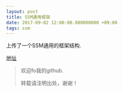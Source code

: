 ```yaml
---
layout: post
title: SSM通用框架
date: 2017-09-02 12:00:00.000000000 +09:00
tags: ssm
---
```




上传了一个SSM通用的框架结构.

[地址](https://github.com/Pea-Shooter/ssm_commom_framework)



> 欢迎fo我的github.
>
> 转载请注明出处，谢谢！